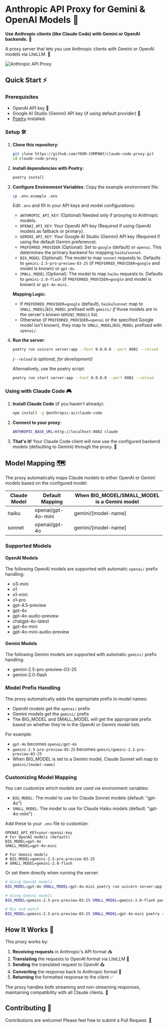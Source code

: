 # Anthropic API Proxy for Gemini & OpenAI Models 🔄

**Use Anthropic clients (like Claude Code) with Gemini or OpenAI backends.** 🤝

A proxy server that lets you use Anthropic clients with Gemini or OpenAI models via LiteLLM. 🌉


![Anthropic API Proxy](pic.png)

## Quick Start ⚡

### Prerequisites

- OpenAI API key 🔑
- Google AI Studio (Gemini) API key (if using default provider) 🔑
- [Poetry](https://python-poetry.org/) installed.

### Setup 🛠️

1. **Clone this repository**:
   ```bash
   git clone https://github.com/YOUR-COMPANY/claude-code-proxy.git
   cd claude-code-proxy
   ```

2. **Install dependencies with Poetry**:
   ```bash
   poetry install
   ```

3. **Configure Environment Variables**:
   Copy the example environment file:
   ```bash
   cp .env.example .env
   ```
   Edit `.env` and fill in your API keys and model configurations:

   *   `ANTHROPIC_API_KEY`: (Optional) Needed only if proxying *to* Anthropic models.
   *   `OPENAI_API_KEY`: Your OpenAI API key (Required if using OpenAI models as fallback or primary).
   *   `GEMINI_API_KEY`: Your Google AI Studio (Gemini) API key (Required if using the default Gemini preference).
   *   `PREFERRED_PROVIDER` (Optional): Set to `google` (default) or `openai`. This determines the primary backend for mapping `haiku`/`sonnet`.
   *   `BIG_MODEL` (Optional): The model to map `sonnet` requests to. Defaults to `gemini-2.5-pro-preview-03-25` (if `PREFERRED_PROVIDER=google` and model is known) or `gpt-4o`.
   *   `SMALL_MODEL` (Optional): The model to map `haiku` requests to. Defaults to `gemini-2.0-flash` (if `PREFERRED_PROVIDER=google` and model is known) or `gpt-4o-mini`.

   **Mapping Logic:**
   - If `PREFERRED_PROVIDER=google` (default), `haiku`/`sonnet` map to `SMALL_MODEL`/`BIG_MODEL` prefixed with `gemini/` *if* those models are in the server's known `GEMINI_MODELS` list.
   - Otherwise (if `PREFERRED_PROVIDER=openai` or the specified Google model isn't known), they map to `SMALL_MODEL`/`BIG_MODEL` prefixed with `openai/`.

4. **Run the server**:
   ```bash
   poetry run uvicorn server:app --host 0.0.0.0 --port 8082 --reload
   ```
   *(`--reload` is optional, for development)*
   
   Alternatively, use the poetry script:
   ```bash
   poetry run start server:app --host 0.0.0.0 --port 8082 --reload
   ```

### Using with Claude Code 🎮

1. **Install Claude Code** (if you haven't already):
   ```bash
   npm install -g @anthropic-ai/claude-code
   ```

2. **Connect to your proxy**:
   ```bash
   ANTHROPIC_BASE_URL=http://localhost:8082 claude
   ```

3. **That's it!** Your Claude Code client will now use the configured backend models (defaulting to Gemini) through the proxy. 🎯

## Model Mapping 🗺️

The proxy automatically maps Claude models to either OpenAI or Gemini models based on the configured model:

| Claude Model | Default Mapping | When BIG_MODEL/SMALL_MODEL is a Gemini model |
|--------------|--------------|---------------------------|
| haiku | openai/gpt-4o-mini | gemini/[model-name] |
| sonnet | openai/gpt-4o | gemini/[model-name] |

### Supported Models

#### OpenAI Models
The following OpenAI models are supported with automatic `openai/` prefix handling:
- o3-mini
- o1
- o1-mini
- o1-pro
- gpt-4.5-preview
- gpt-4o
- gpt-4o-audio-preview
- chatgpt-4o-latest
- gpt-4o-mini
- gpt-4o-mini-audio-preview

#### Gemini Models
The following Gemini models are supported with automatic `gemini/` prefix handling:
- gemini-2.5-pro-preview-03-25
- gemini-2.0-flash

### Model Prefix Handling
The proxy automatically adds the appropriate prefix to model names:
- OpenAI models get the `openai/` prefix 
- Gemini models get the `gemini/` prefix
- The BIG_MODEL and SMALL_MODEL will get the appropriate prefix based on whether they're in the OpenAI or Gemini model lists

For example:
- `gpt-4o` becomes `openai/gpt-4o`
- `gemini-2.5-pro-preview-03-25` becomes `gemini/gemini-2.5-pro-preview-03-25`
- When BIG_MODEL is set to a Gemini model, Claude Sonnet will map to `gemini/[model-name]`

### Customizing Model Mapping

You can customize which models are used via environment variables:

- `BIG_MODEL`: The model to use for Claude Sonnet models (default: "gpt-4o")
- `SMALL_MODEL`: The model to use for Claude Haiku models (default: "gpt-4o-mini")

Add these to your `.env` file to customize:
```
OPENAI_API_KEY=your-openai-key
# For OpenAI models (default)
BIG_MODEL=gpt-4o
SMALL_MODEL=gpt-4o-mini

# For Gemini models
# BIG_MODEL=gemini-2.5-pro-preview-03-25
# SMALL_MODEL=gemini-2.0-flash
```

Or set them directly when running the server:
```bash
# Using OpenAI models
BIG_MODEL=gpt-4o SMALL_MODEL=gpt-4o-mini poetry run uvicorn server:app --host 0.0.0.0 --port 8082

# Using Gemini models
BIG_MODEL=gemini-2.5-pro-preview-03-25 SMALL_MODEL=gemini-2.0-flash poetry run uvicorn server:app --host 0.0.0.0 --port 8082

# Mix and match
BIG_MODEL=gemini-2.5-pro-preview-03-25 SMALL_MODEL=gpt-4o-mini poetry run uvicorn server:app --host 0.0.0.0 --port 8082
```

## How It Works 🧩

This proxy works by:

1. **Receiving requests** in Anthropic's API format 📥
2. **Translating** the requests to OpenAI format via LiteLLM 🔄
3. **Sending** the translated request to OpenAI 📤
4. **Converting** the response back to Anthropic format 🔄
5. **Returning** the formatted response to the client ✅

The proxy handles both streaming and non-streaming responses, maintaining compatibility with all Claude clients. 🌊

## Contributing 🤝

Contributions are welcome! Please feel free to submit a Pull Request. 🎁
